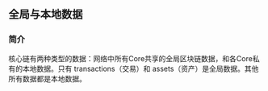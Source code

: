 ## 全局与本地数据
### 简介
核心链有两种类型的数据：网络中所有Core共享的全局区块链数据，和各Core私有的本地数据。只有 transactions（交易）和 assets（资产）是全局数据。其他所有数据都是本地数据。
